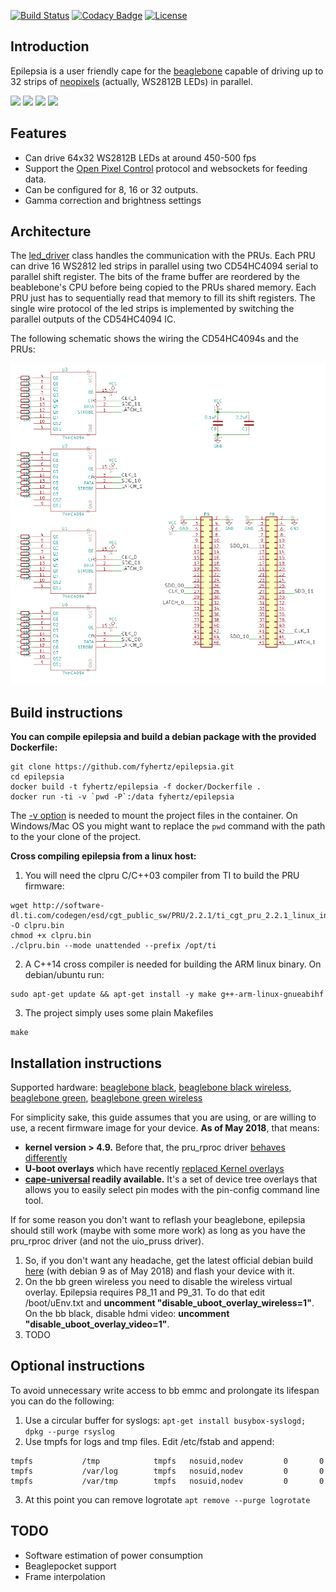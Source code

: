[![Build Status](https://travis-ci.com/fyhertz/epilepsia.svg?branch=master)](https://travis-ci.com/fyhertz/epilepsia) [![Codacy Badge](https://api.codacy.com/project/badge/Grade/669e6cb97e7744f1b05ce66e085c8596)](https://www.codacy.com/app/fyhertz/epilepsia?utm_source=github.com&amp;utm_medium=referral&amp;utm_content=fyhertz/epilepsia&amp;utm_campaign=Badge_Grade) [![License](https://img.shields.io/badge/License-Apache%202.0-blue.svg)](https://opensource.org/licenses/Apache-2.0)

## Introduction

Epilepsia is a user friendly cape for the [beaglebone](https://beagleboard.org/black) capable of driving up to 32 strips of [neopixels](https://learn.adafruit.com/adafruit-neopixel-uberguide) (actually, WS2812B LEDs) in parallel.

![](http://guigui.us/epilepsia/images/img1.jpg)
![](http://guigui.us/epilepsia/images/img2.jpg)
![](http://guigui.us/epilepsia/images/img3.jpg)
![](http://guigui.us/epilepsia/gifs/demo2small.gif)

## Features

 * Can drive 64x32 WS2812B LEDs at around 450-500 fps
 * Support the [Open Pixel Control](http://openpixelcontrol.org/) protocol and websockets for feeding data.
 * Can be configured for 8, 16 or 32 outputs.
 * Gamma correction and brightness settings

## Architecture

The [led_driver](https://github.com/fyhertz/epilepsia/blob/master/arm/leddriver.cpp) class handles the communication with the PRUs. Each PRU can drive 16 WS2812 led strips in parallel using two CD54HC4094 serial to parallel shift register. The bits of the frame buffer are reordered by the beablebone's CPU before being copied to the PRUs shared memory. Each PRU just has to sequentially read that memory to fill its shift registers. The single wire protocol of the led strips is implemented by switching the parallel outputs of the CD54HC4094 IC.

The following schematic shows the wiring the CD54HC4094s and the PRUs:

![Schematic](https://raw.githubusercontent.com/fyhertz/epilepsia/master/schematics/schematic.png)

## Build instructions

**You can compile epilepsia and build a debian package with the provided Dockerfile:** 
```
git clone https://github.com/fyhertz/epilepsia.git
cd epilepsia
docker build -t fyhertz/epilepsia -f docker/Dockerfile .
docker run -ti -v `pwd -P`:/data fyhertz/epilepsia
```

The [-v option](https://docs.docker.com/storage/volumes/) is needed to mount the project files in the container. On Windows/Mac OS you might want to replace the `pwd` command with the path to the your clone of the project.

**Cross compiling epilepsia from a linux host:**

1. You will need the clpru C/C++03 compiler from TI to build the PRU firmware:
```
wget http://software-dl.ti.com/codegen/esd/cgt_public_sw/PRU/2.2.1/ti_cgt_pru_2.2.1_linux_installer_x86.bin -O clpru.bin
chmod +x clpru.bin
./clpru.bin --mode unattended --prefix /opt/ti
```

2. A C++14 cross compiler is needed for building the ARM linux binary. On debian/ubuntu run:
```
sudo apt-get update && apt-get install -y make g++-arm-linux-gnueabihf
```

3. The project simply uses some plain Makefiles
```
make
```

## Installation instructions

Supported hardware: [beaglebone black](https://beagleboard.org/black), [beaglebone black wireless](https://beagleboard.org/black-wireless), [beaglebone green](https://beagleboard.org/green), [beaglebone green wireless](https://beagleboard.org/green-wireless)

For simplicity sake, this guide assumes that you are using, or are willing to use, a recent firmware image for your device. **As of May 2018**, that means: 
 - **kernel version > 4.9.** Before that, the pru_rproc driver [behaves differently](https://groups.google.com/d/msg/beagleboard/4P9NdglojBo/qqizuGCZAQAJ)
 - **U-boot overlays** which have recently [replaced Kernel overlays](https://groups.google.com/d/msg/beagleboard/P_Y5yjJyuu4/yaZfkXfAAgAJ)
 - **[cape-universal](https://github.com/cdsteinkuehler/beaglebone-universal-io) readily available.** It's a set of device tree overlays that allows you to easily select pin modes with the pin-config command line tool.
 
 If for some reason you don't want to reflash your beaglebone, epilepsia should still work (maybe with some more work) as long as you have the pru_rproc driver (and not the uio_pruss driver).

1. So, if you don't want any headache, get the latest official debian build [here](https://beagleboard.org/latest-images) (with debian 9 as of May 2018) and flash your device with it.
2. On the bb green wireless you need to disable the wireless virtual overlay. Epilepsia requires P8_11 and P9_31. To do that edit /boot/uEnv.txt and **uncomment "disable_uboot_overlay_wireless=1"**. On the bb black, disable hdmi video: **uncomment "disable_uboot_overlay_video=1"**.
3. TODO

## Optional instructions

To avoid unnecessary write access to bb emmc and prolongate its lifespan you can do the following:

1. Use a circular buffer for syslogs: `apt-get install busybox-syslogd; dpkg --purge rsyslog`
2. Use tmpfs for logs and tmp files. Edit /etc/fstab and append:
```
tmpfs           /tmp            tmpfs   nosuid,nodev         0       0
tmpfs           /var/log        tmpfs   nosuid,nodev         0       0
tmpfs           /var/tmp        tmpfs   nosuid,nodev         0       0
```
3. At this point you can remove logrotate `apt remove --purge logrotate`
 
## TODO

 * Software estimation of power consumption
 * Beaglepocket support
 * Frame interpolation
